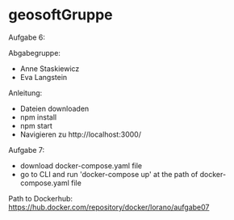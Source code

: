 # geosoftGruppe
Aufgabe 6:

Abgabegruppe:
- Anne Staskiewicz
- Eva Langstein

Anleitung:
- Dateien downloaden
- npm install
- npm start
- Navigieren zu http://localhost:3000/

Aufgabe 7:

- download docker-compose.yaml file
- go to CLI and run 'docker-compose up' at the path of docker-compose.yaml file

Path to Dockerhub:
https://hub.docker.com/repository/docker/lorano/aufgabe07
